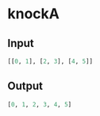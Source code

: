 # knockA

## Input

```python
[[0, 1], [2, 3], [4, 5]]
```

## Output

```python
[0, 1, 2, 3, 4, 5]
```
